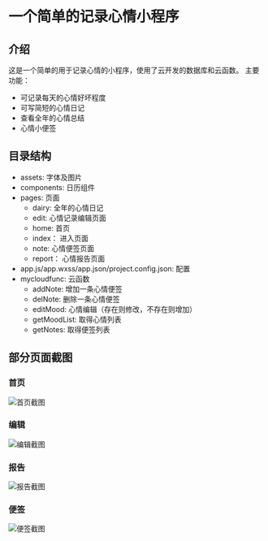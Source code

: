 # 一个简单的记录心情小程序

## 介绍
  这是一个简单的用于记录心情的小程序，使用了云开发的数据库和云函数。
  主要功能：
  - 可记录每天的心情好坏程度
  - 可写简短的心情日记
  - 查看全年的心情总结
  - 心情小便签

## 目录结构
  - assets: 字体及图片
  - components: 日历组件
  - pages: 页面
    - dairy: 全年的心情日记
    - edit: 心情记录编辑页面
    - home: 首页
    - index： 进入页面
    - note: 心情便签页面
    - report： 心情报告页面
  - app.js/app.wxss/app.json/project.config.json: 配置
  - mycloudfunc: 云函数
    - addNote: 增加一条心情便签
    - delNote: 删除一条心情便签
    - editMood: 心情编辑（存在则修改，不存在则增加）
    - getMoodList: 取得心情列表
    - getNotes: 取得便签列表


## 部分页面截图
  ### 首页
  ![首页截图](https://github.com/6fa/DailyMood/raw/master/screenshot/home.png)

  ### 编辑
  ![编辑截图](https://github.com/6fa/DailyMood/raw/master/screenshot/edit.png)

  ### 报告
  ![报告截图](https://github.com/6fa/DailyMood/raw/master/screenshot/report.png)

  ### 便签
  ![便签截图](https://github.com/6fa/DailyMood/raw/master/screenshot/note.png)

